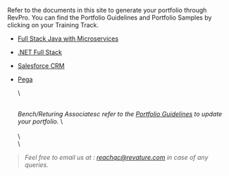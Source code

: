 Refer to the documents in this site to generate your portfolio through RevPro. You can find the Portfolio Guidelines and Portfolio Samples by clicking on your Training Track.

- [Full Stack Java with Microservices](./javams-guidelines.md)
- [.NET Full Stack](./dotnet-guidelines.md)
- [Salesforce CRM](./salesforce-guidelines.md)
- [Pega](./pega-guidelines.md)
      
    \
      
    \
*Bench/Returing Associatesc refer to the [Portfolio Guidelines](./bench-guidelines.md) to update your portfolio.*
     \  
    \
    \  
    \
> *Feel free to email us at : [reachqc@revature.com](mailto:reachqc@revature.com) in case of any queries.*
